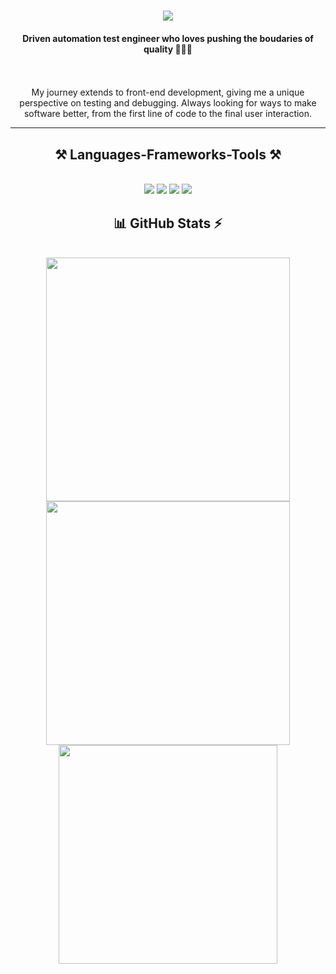 <!-- Level 1: Simple biography and stats -->

<h1 align="center">
    <img src="https://readme-typing-svg.herokuapp.com/?font=Righteous&size=35&center=true&vCenter=true&width=500&height=70&duration=4000&lines=Hi+There!+👋;+I'm+Shawn!;" />
</h1>

<h4 align="center">
    Driven automation test engineer who loves pushing the boudaries of quality 👨🏻‍💻
</h4>
<br/>
<br/>
<div align="center">
    My journey extends to front-end development, giving me a unique perspective on testing and debugging. Always looking for ways to make software better, from the first line of code to the final user interaction.
</div>

<hr/>

<h2 align="center">⚒️ Languages-Frameworks-Tools ⚒️</h2>
<br/>
<div align="center">
    <img src="https://skillicons.dev/icons?i=java,py,dart,js,ts,html,css,sass,bash,gherkin" />
    <img src="https://skillicons.dev/icons?i=selenium,flutter" />
    <img src="https://skillicons.dev/icons?i=git,github,githubactions,postman,grafana" />
    <img src="https://skillicons.dev/icons?i=vscode,eclipse,androidstudio" />
</div>

<h2 align="center"> 📊 GitHub Stats ⚡ </h2>
<br/>
<div align="center">
    <img width=390 src="https://github-readme-stats.vercel.app/api?username=ShengYuan-Shawn&theme=tokyonight&hide_border=false&include_all_commits=false&count_private=false" />
    <img width=390 src="https://nirzak-streak-stats.vercel.app/?user=ShengYuan-Shawn&theme=tokyonight&hide_border=false" />
    <br/>
    <img width=350 src="https://github-readme-stats.vercel.app/api/top-langs/?username=ShengYuan-Shawn&theme=tokyonight&hide_border=false&include_all_commits=false&count_private=false&layout=compact" />
</div>
